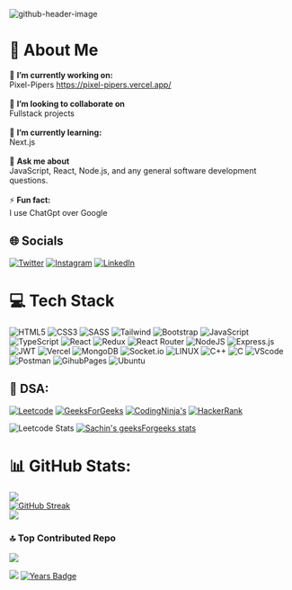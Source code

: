 ![github-header-image](https://github.com/s4chin-verma/s4chin-verma/assets/101526717/71d3e831-2128-467e-a574-a869a988f2d4)

# 💫 About Me
 
🔭 **I’m currently working on:**
<br>
Pixel-Pipers  https://pixel-pipers.vercel.app/<br><br>👯 **I’m looking to collaborate on** <br>Fullstack projects<br><br>🌱 **I’m currently learning:** <br>Next.js<br><br>💬 **Ask me about** <br>JavaScript, React, Node.js, and any general software development questions.<br><br>⚡ **Fun fact:** <br>I use ChatGpt over Google

## 🌐 Socials

[![Twitter](https://img.shields.io/badge/Twitter-%231DA1F2.svg?logo=Twitter&logoColor=white)](https://twitter.com/s4chin_verma) [![Instagram](https://img.shields.io/badge/Instagram-%23E4405F.svg?logo=Instagram&logoColor=white)](https://www.instagram.com/s4chin_verma/)
[![LinkedIn](https://img.shields.io/badge/LinkedIn-%230077B5.svg?logo=linkedin&logoColor=white)](https://linkedin.com/in/s4chin-verma)

# 💻 Tech Stack

![HTML5](https://img.shields.io/badge/html5-%23E34F26.svg?style=for-the-badge&logo=html5&logoColor=white)
![CSS3](https://img.shields.io/badge/css3-%231572B6.svg?style=for-the-badge&logo=css3&logoColor=white)
![SASS](https://img.shields.io/badge/Sass-CC6699?style=for-the-badge&logo=sass&logoColor=white)
![Tailwind](https://img.shields.io/badge/Tailwind_CSS-38B2AC?style=for-the-badge&logo=tailwind-css&logoColor=white)
![Bootstrap](https://img.shields.io/badge/Bootstrap-563D7C?style=for-the-badge&logo=bootstrap&logoColor=white)
![JavaScript](https://img.shields.io/badge/javascript-%23323330.svg?style=for-the-badge&logo=javascript&logoColor=%23F7DF1E)
![TypeScript](https://img.shields.io/badge/TypeScript-007ACC?style=for-the-badge&logo=typescript&logoColor=white)
![React](https://img.shields.io/badge/react-%2320232a.svg?style=for-the-badge&logo=react&logoColor=%2361DAFB)
![Redux](https://img.shields.io/badge/Redux-593D88?style=for-the-badge&logo=redux&logoColor=white)
![React Router](https://img.shields.io/badge/React_Router-CA4245?style=for-the-badge&logo=react-router&logoColor=white)
![NodeJS](https://img.shields.io/badge/node.js-6DA55F?style=for-the-badge&logo=node.js&logoColor=white)
![Express.js](https://img.shields.io/badge/express.js-%23404d59.svg?style=for-the-badge&logo=express&logoColor=%2361DAFB)
![JWT](https://img.shields.io/badge/JWT-black?style=for-the-badge&logo=JSON%20web%20tokens)
![Vercel](https://img.shields.io/badge/vercel-%23000000.svg?style=for-the-badge&logo=vercel&logoColor=white)
![MongoDB](https://img.shields.io/badge/MongoDB-%234ea94b.svg?style=for-the-badge&logo=mongodb&logoColor=white)
![Socket.io](https://img.shields.io/badge/Socket.io-black?style=for-the-badge&logo=socket.io&badgeColor=010101)
![LINUX](https://img.shields.io/badge/Linux-FCC624?style=for-the-badge&logo=linux&logoColor=black)
![C++](https://img.shields.io/badge/C%2B%2B-00599C?style=for-the-badge&logo=c%2B%2B&logoColor=white)
![C](https://img.shields.io/badge/C-00599C?style=for-the-badge&logo=c&logoColor=white)
![VScode](https://img.shields.io/badge/VSCode-0078D4?style=for-the-badge&logo=visual%20studio%20code&logoColor=white)
![Postman](https://img.shields.io/badge/Postman-FF6C37?style=for-the-badge&logo=Postman&logoColor=white)
![GihubPages](https://img.shields.io/badge/GitHub%20Pages-222222?style=for-the-badge&logo=GitHub%20Pages&logoColor=white)
![Ubuntu](https://img.shields.io/badge/Ubuntu-E95420?style=for-the-badge&logo=ubuntu&logoColor=white)

## 💯 DSA:

[![Leetcode](https://img.shields.io/badge/-LeetCode-FFA116?style=for-the-badge&logo=LeetCode&logoColor=black)](https://leetcode.com/s4chin-verma/)
[![GeeksForGeeks](https://img.shields.io/badge/GeeksforGeeks-298D46?style=for-the-badge&logo=geeksforgeeks&logoColor=white)](https://auth.geeksforgeeks.org/user/sachin_verma)
[![CodingNinja's](https://img.shields.io/badge/coding%20ninjas-DD6620?style=for-the-badge&logo=codingninjas&logoColor=white)](https://www.codingninjas.com/studio/profile/6818c2ab-c492-4b73-9949-22c96b04eb86)
[![HackerRank](https://img.shields.io/badge/-Hackerrank-2EC866?style=for-the-badge&logo=HackerRank&logoColor=white)](https://www.hackerrank.com/profile/s4chin_verma)

![Leetcode Stats](https://leetcard.jacoblin.cool/s4chin-verma?ext=heatmap)
[![Sachin's geeksForgeeks stats](https://geeks-for-geeks-stats-api-napiyo.vercel.app/?userName=sachin_verma)](https://auth.geeksforgeeks.org/user/sachin_verma)

# 📊 GitHub Stats:

![](https://github-readme-stats.vercel.app/api?username=s4chin-verma&theme=vision-friendly-dark&hide_border=false&include_all_commits=false&count_private=false)<br/>
[![GitHub Streak](https://streak-stats.demolab.com?user=s4chin-verma&theme=radical&date_format=j%20M%5B%20Y%5D)](https://github.com/s4chin-verma)<br/>
![](https://github-readme-stats.vercel.app/api/top-langs/?username=s4chin-verma&theme=dark&hide_border=false&include_all_commits=false&count_private=false&layout=compact)

### 🔝 Top Contributed Repo

![](https://github-contributor-stats.vercel.app/api?username=s4chin-verma&limit=5&theme=tokyonight&combine_all_yearly_contributions=true)

[![](https://komarev.com/ghpvc/?username=s4chin-verma&&style=flat-square)](https://visitcount.itsvg.in)
[![Years Badge](https://badges.pufler.dev/years/s4chin-verma)](https://badges.pufler.dev)

